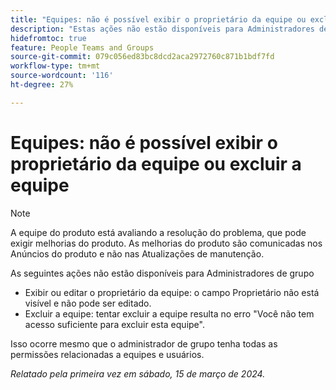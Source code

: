 ```yaml
---
title: "Equipes: não é possível exibir o proprietário da equipe ou excluir a equipe"
description: "Estas ações não estão disponíveis para Administradores de Grupos."
hidefromtoc: true
feature: People Teams and Groups
source-git-commit: 079c056ed83bc8dcd2aca2972760c871b1bdf7fd
workflow-type: tm+mt
source-wordcount: '116'
ht-degree: 27%

---
```



# Equipes: não é possível exibir o proprietário da equipe ou excluir a equipe

>[!NOTE]
>
>A equipe do produto está avaliando a resolução do problema, que pode exigir melhorias do produto. As melhorias do produto são comunicadas nos Anúncios do produto e não nas Atualizações de manutenção.

As seguintes ações não estão disponíveis para Administradores de grupo

* Exibir ou editar o proprietário da equipe: o campo Proprietário não está visível e não pode ser editado.
* Excluir a equipe: tentar excluir a equipe resulta no erro &quot;Você não tem acesso suficiente para excluir esta equipe&quot;.

Isso ocorre mesmo que o administrador de grupo tenha todas as permissões relacionadas a equipes e usuários.

_Relatado pela primeira vez em sábado, 15 de março de 2024._

